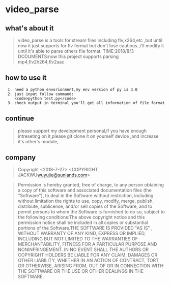 # video_parse


##  what's about it

> video_parse is a tools for stream files including flv,x264,etc ,but until now it just supports for flv format
>but don't lose cautious ,i'll modify it until it's able to parse others file format.
>TIME:2018/8/3
>DODUMENTS:now this project supports  parsing mp4,flv2h264,flv2aac


## how to use it

```
 1. need a python envorionment,my env version of py is 3.0
 2. just input follow command:
    <code>python test.py</code>
 3. check output in terminal you'll get all information of file format

```
## continue

> please support my development personal,if you have enough intreseting on it,please git clone it on yourself
>device ,and increase it's other's module,

## company
>Copyright <2018-7-27> <COPYRIGHT JACKWU<wuyujie@sunlands.com>>

>Permission is hereby granted, free of charge, to any person obtaining a copy of this software and associated documentation files (the "Software"),
>to deal in the Software without restriction, including without limitation the rights to use, copy, modify, merge, publish, distribute, sublicense,
>and/or sell copies of the Software, and to permit persons to whom the Software is furnished to do so, subject to the following conditions:The above
>copyright notice and this permission notice shall be included in all copies or substantial portions of the Software.THE SOFTWARE IS PROVIDED "AS IS"
>, WITHOUT WARRANTY OF ANY KIND, EXPRESS OR IMPLIED, INCLUDING BUT NOT LIMITED TO THE WARRANTIES OF MERCHANTABILITY, FITNESS FOR A PARTICULAR PURPOSE
>AND NONINFRINGEMENT. IN NO EVENT SHALL THE AUTHORS OR COPYRIGHT HOLDERS BE LIABLE FOR ANY CLAIM, DAMAGES OR OTHER LIABILITY, WHETHER IN AN ACTION OF
>CONTRACT, TORT OR OTHERWISE, ARISING FROM, OUT OF OR IN CONNECTION WITH THE SOFTWARE OR THE USE OR OTHER DEALINGS IN THE SOFTWARE.





